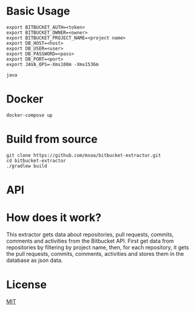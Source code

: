 # Basic Usage

```shell
export BITBUCKET_AUTH=<token>
export BITBUCKET_OWNER=<owner>
export BITBUCKET_PROJECT_NAME=<project name>
export DB_HOST=<host>
export DB_USER=<user>
export DB_PASSWORD=<pass>
export DB_PORT=<port>
export JAVA_OPS=-Xms100m -Xmx1536m

java
```

# Docker

```shell
docker-compose up
```

# Build from source

```shell
git clone https://github.com/msoa/bitbucket-extractor.git
cd bitbucket-extractor
./gradlew build
```

# API

# How does it work?

This extractor gets data about repositories, pull requests, commits, comments and activities from the Bitbucket API. First get data from repositories by filtering by project name,
then, for each repository, it gets the pull requests, commits, comments, activities and stores them in the database as json data.

# License

[MIT](./LICENSE)